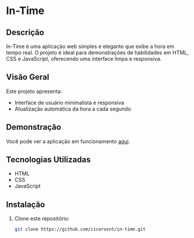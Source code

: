 # In-Time

## Descrição

In-Time é uma aplicação web simples e elegante que exibe a hora em tempo real. O projeto é ideal para demonstrações de habilidades em HTML, CSS e JavaScript, oferecendo uma interface limpa e responsiva.

## Visão Geral

Este projeto apresenta:
- Interface de usuário minimalista e responsiva
- Atualização automática da hora a cada segundo

## Demonstração

Você pode ver a aplicação em funcionamento [aqui](https://cicerosnt.github.io/in-time/).

## Tecnologias Utilizadas

- HTML
- CSS
- JavaScript

## Instalação

1. Clone este repositório:
   ```bash
   git clone https://github.com/cicerosnt/in-time.git
